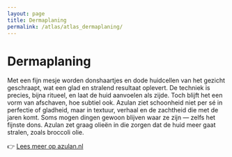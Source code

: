 ```yaml
---
layout: page
title: Dermaplaning
permalink: /atlas/atlas_dermaplaning/
---
```


# Dermaplaning

Met een fijn mesje worden donshaartjes en dode huidcellen van het gezicht geschraapt, wat een glad en stralend resultaat oplevert. De techniek is precies, bijna ritueel, en laat de huid aanvoelen als zijde. Toch blijft het een vorm van afschaven, hoe subtiel ook. Azulan ziet schoonheid niet per sé in perfectie of gladheid, maar in textuur, verhaal en de zachtheid die met de jaren komt. Soms mogen dingen gewoon blijven waar ze zijn — zelfs het fijnste dons. Azulan zet graag olieën in die zorgen dat de huid meer gaat stralen, zoals broccoli olie.

👉 [Lees meer op azulan.nl](https://azulan.nl/atlas/dermaplaning)